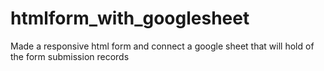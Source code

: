 # htmlform_with_googlesheet
Made a responsive html form and connect a google sheet that will hold of the form submission records
